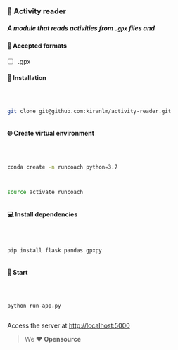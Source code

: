 ### :bicyclist: Activity reader

##### A module that reads activities from `.gpx` files and

#### :snake: Accepted formats

- [ ] .gpx

#### :electric_plug: Installation

```bash



git clone git@github.com:kiranlm/activity-reader.git



```

#### :globe_with_meridians: Create virtual environment

```bash



conda create -n runcoach python=3.7



source activate runcoach



```

#### :computer: Install dependencies

```python



pip install flask pandas gpxpy



```

#### :beers: Start

```bash



python run-app.py



```

Access the server at [http://localhost:5000](http://localhost:5000/)

> We :heart: **Opensource**

